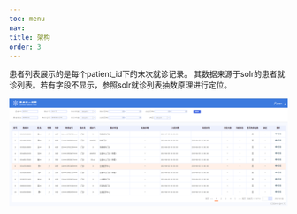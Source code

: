 ```yaml
---
toc: menu
nav:
title: 架构
order: 3
---
```



患者列表展示的是每个patient_id下的末次就诊记录。
其数据来源于solr的患者就诊列表。若有字段不显示，参照solr就诊列表抽数原理进行定位。



![在这里插入图片描述](img/huanzheliebiao001.png)
